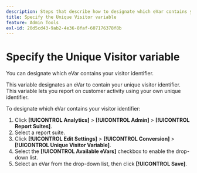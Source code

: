 ```yaml
---
description: Steps that describe how to designate which eVar contains your visitor identifier.
title: Specify the Unique Visitor variable
feature: Admin Tools
exl-id: 20d5cd43-9ab2-4e36-8faf-607176378f8b
---
```

# Specify the Unique Visitor variable

You can designate which eVar contains your visitor identifier.

This variable designates an eVar to contain your unique visitor identifier. This variable lets you report on customer activity using your own unique identifier.

To designate which eVar contains your visitor identifier:

1. Click **[!UICONTROL Analytics]** > **[!UICONTROL Admin]** > **[!UICONTROL Report Suites]**.
1. Select a report suite.
1. Click **[!UICONTROL Edit Settings]** > **[!UICONTROL Conversion]** > **[!UICONTROL Unique Visitor Variable]**.
1. Select the **[!UICONTROL Available eVars]** checkbox to enable the drop-down list.
1. Select an eVar from the drop-down list, then click **[!UICONTROL Save]**.
